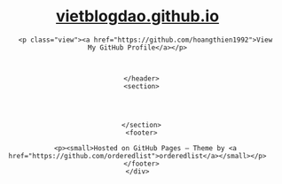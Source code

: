 <div class="wrapper">
      <header>
        <h1><a href="https://vietblogdao.github.io/">vietblogdao.github.io</a></h1>
        <p></p>

        

        
        <p class="view"><a href="https://github.com/hoangthien1992">View My GitHub Profile</a></p>
        

        
      </header>
      <section>

      


      </section>
      <footer>
        
        <p><small>Hosted on GitHub Pages — Theme by <a href="https://github.com/orderedlist">orderedlist</a></small></p>
      </footer>
    </div>
